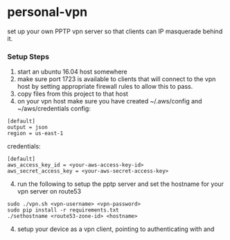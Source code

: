 # personal-vpn
set up your own PPTP vpn server so that clients can IP masquerade behind it. 

### Setup Steps
1. start an ubuntu 16.04 host somewhere
2. make sure port 1723 is available to clients that will connect to the vpn host by setting appropriate firewall rules to allow this to pass.
2. copy files from this project to that host
3. on your vpn host make sure you have created ~/.aws/config and ~/aws/credentials
config:
```
[default]
output = json
region = us-east-1
```
credentials:
```
[default]
aws_access_key_id = <your-aws-access-key-id>
aws_secret_access_key = <your-aws-secret-access-key>
```
4. run the following to setup the pptp server and set the hostname for your vpn server on route53
```
sudo ./vpn.sh <vpn-username> <vpn-password>
sudo pip install -r requirements.txt
./sethostname <route53-zone-id> <hostname>
```
4. setup your device as a vpn client, pointing to <hostname> authenticating with <vpn-username> and <vpn-password>

